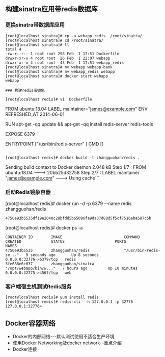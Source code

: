 ## 构建sinatra应用带redis数据库

### 更换sinatra带数据库应用

```
[root@localhost sinatra]# cp -a webapp_redis  /root/sinatra/
[root@localhost sinatra]# cd /root/sinatra/
[root@localhost sinatra]# ll
total 4
-rw-r--r-- 1 root root 298 Feb  1 17:51 Dockerfile
drwxr-xr-x 4 root root  26 Feb  1 22:07 webapp
drwxr-xr-x 4 root root  43 Feb  1 17:51 webapp_redis
[root@localhost sinatra]# mv webapp webapp-bank
[root@localhost sinatra]# mv webapp_redis webapp
[root@localhost sinatra]# docker start webapp
webapp```

### 构建redis带镜象

[root@localhost redis]# vi  Dockerfile 

```

 FROM ubuntu:18.04
LABEL maintainer="james@example.com"
ENV REFRESHED_AT 2014-06-01

RUN apt-get -qq update && apt-get -qq install redis-server redis-tools

EXPOSE 6379

ENTRYPOINT ["/usr/bin/redis-server" ]
 CMD []

``` 

[root@localhost redis]# docker build -t zhangguohan/redis .

```
Sending build context to Docker daemon 2.048 kB
Step 1/7 : FROM ubuntu:18.04
 ---> 20bb25d32758
Step 2/7 : LABEL maintainer "james@example.com"
 ---> Using cache```

### 启动Redis镜象容器

[root@localhost redis]# docker run -d -p 6379 --name redis zhangguohan/redis 
```
4750e93b5535df19e2040c28bfdd5b65096fa9da37d88d5f5cf7516eba587c5b
```
[root@localhost redis]# docker ps -a
```
CONTAINER ID        IMAGE                           COMMAND                  CREATED             STATUS                      PORTS                     NAMES
4750e93b5535        zhangguohan/redis               "/usr/bin/redis-se..."   9 seconds ago       Up 8 seconds                0.0.0.0:32776->6379/tcp   redis
3fe688e6c637        zhangguohan/sinatra             "/opt/webapp/bin/w..."   7 hours ago         Up 10 minutes               0.0.0.0:32775->4567/tcp   web
```
### 客户端宿主机测试Redis服务
```
[root@localhost redis]# yum install redis
[root@localhost redis]# redis-cli  -h 127.0.0.1 -p 32776
127.0.0.1:32776> 
```


## Docker容器网络
- Docker的内部网络---默认测试使用不适合生产环境
- 使用Docker Networking及docker network--重点介绍
- Docker连接


 
  

